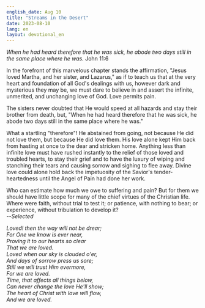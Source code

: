 ```yaml
---
english_date: Aug 10
title: "Streams in the Desert"
date: 2023-08-10
lang: en
layout: devotional_en
---
```





<p><em>When he had heard therefore that he was sick, he abode two days still in the same place where he was.</em> John 11:6

</p>

<p>In the forefront of this marvelous chapter stands the affirmation, "Jesus loved Martha, and her sister, and Lazarus," as if to teach us that at the very heart and foundation of all God's dealings with us, however dark and mysterious they may be, we must dare to believe in and assert the infinite, unmerited, and unchanging love of God. Love permits pain.

</p>

<p>The sisters never doubted that He would speed at all hazards and stay their brother from death, but, "When he had heard therefore that he was sick, he abode two days still in the same place where he was."

</p>

<p>What a startling "therefore"! He abstained from going, not because He did not love them, but because He did love them. His love alone kept Him back from hasting at once to the dear and stricken home. Anything less than infinite love must have rushed instantly to the relief of those loved and troubled hearts, to stay their grief and to have the luxury of wiping and stanching their tears and causing sorrow and sighing to flee away. Divine love could alone hold back the impetuosity of the Savior's tender-heartedness until the Angel of Pain had done her work.

</p>

<p>Who can estimate how much we owe to suffering and pain? But for them we should have little scope for many of the chief virtues of the Christian life. Where were faith, without trial to test it; or patience, with nothing to bear; or experience, without tribulation to develop it?<br/> --<em>Selected</em>

</p>

<p><em>Loved! then the way will not be drear;<br/> For One we know is ever near,<br/> Proving it to our hearts so clear<br/> That we are loved.<br/> Loved when our sky is clouded o'er,<br/> And days of sorrow press us sore;<br/> Still we will trust Him evermore,<br/> For we are loved.<br/> Time, that affects all things below,<br/> Can never change the love He'll show;<br/> The heart of Christ with love will flow,<br/> And we are loved.</em>

</p>

<p></p>
